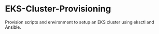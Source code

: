 # EKS-Cluster-Provisioning
Provision scripts and environment to setup an EKS cluster using eksctl and Ansible.
